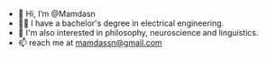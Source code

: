 - 👋 Hi, I’m @Mamdasn
- 👨‍💻 I have a bachelor's degree in electrical engineering.
- 👀 I'm also interested in philosophy, neuroscience and linguistics.
- 📫 reach me at mamdassn@gmail.com
<!-- - 🌱 I’m currently learning and gaining insight into neuroscience. -->

<!---
Mamdasn/Mamdasn is a ✨ special ✨ repository because its `README.md` (this file) appears on your GitHub profile.
You can click the Preview link to take a look at your changes.
--->
